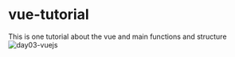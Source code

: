 # vue-tutorial
This is one tutorial about the vue and main functions and structure
![day03-vuejs](https://github.com/LeoReyesDev/vue-tutorial/assets/19556132/4da024bd-3794-461e-9069-e4ab32d50546)
